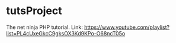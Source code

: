 # tutsProject
 The net ninja PHP tutorial. Link: https://www.youtube.com/playlist?list=PL4cUxeGkcC9gksOX3Kd9KPo-O68ncT05o
